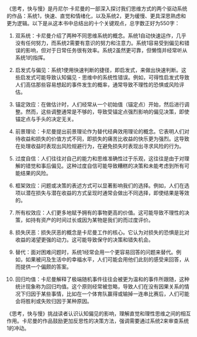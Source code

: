 《思考，快与慢》是丹尼尔·卡尼曼的一部深入探讨我们思维方式的两个驱动系统的作品：系统1，快速、直觉和情绪化，以及系统2，更为缓慢、更具深思熟虑和更为逻辑。以下是从这本书中总结出的十个关键观点，总字数正好为550字：

1. 双系统：卡尼曼介绍了两种不同思维系统的概念。系统1自动快速运作，几乎没有任何努力，而系统2需要有意识的努力和注意力。系统1容易受到偏见和错误的影响，但对于日常任务很有效率。系统2虽然更可靠，但懒惰并经常听从系统1的指挥。

2. 启发式与偏见：系统1使用快速判断的捷径，即启发式，来做出快速判断。这些启发式可能导致认知偏见 - 思维中的系统性错误。例如，可得性启发式导致人们高估那些容易想起的事件发生的概率，通常导致不理性的恐惧或风险评估。

3. 锚定效应：在做估计时，人们经常从一个初始值（锚定点）开始，然后进行调整。然而，这些调整通常是不够的，导致受锚定点强烈影响的偏见决策，即使锚定点与手头的决定无关。

4. 前景理论：卡尼曼提出前景理论作为替代经典效用理论的概念。它表明人们对待收益和损失的价值方式不同，即损失的痛苦比收益的快乐更为强烈。这导致在处理收益时表现出风险规避行为，在避免损失时表现出寻求风险的行为。

5. 过度自信：人们往往对自己的能力和思维准确性过于乐观，这往往是由于对理解的错觉和事后偏见。这种过度自信可能导致糟糕的决策和未能考虑到所有可能结果的风险。

6. 框架效应：问题或决策的表述方式可以显著影响我们的选择。例如，人们在选项以潜在损失与潜在收益的方式呈现时通常会做出不同选择，即使结果是等效的。

7. 所有权效应：人们更多地赋予拥有的事物更高的价值。这可能导致不理性的决策，如持有资产的时间过长或因为某物是我们的而过度评价。

8. 损失厌恶：损失厌恶的概念是卡尼曼工作的核心。它认为对损失的恐惧是比对收益的渴望更强的动力。这可能导致保守的决策和错失机会。

9. 替代：面对困难问题时，系统1经常会用一个更容易回答的问题来替代。例如，如果被问及生活中的幸福水平，人们可能会用他们此刻的感受来回答，从而提供一个偏颇的答案。

10. 回归均值：卡尼曼解释了极端随机事件往往会被更为温和的事件所跟随，这种统计现象称为回归均值。这个原则经常被忽略，导致人们在没有因果关系的情况下归因于某些事情，比如在一个体育队赢得或输掉一连串比赛后，人们可能会将胜利或失败归因于某种原因。

《思考，快与慢》挑战读者认识认知偏见的影响，理解直觉和理性思维之间的相互作用。卡尼曼的作品鼓励更加反思性的决策方法，强调需要通过系统2来审查系统1的冲动。